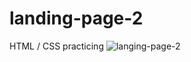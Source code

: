 # landing-page-2
HTML / CSS practicing
![langing-page-2](https://user-images.githubusercontent.com/102623497/172591166-bda078a4-aa4b-40d8-83f9-b496ffd2c3b2.png)


